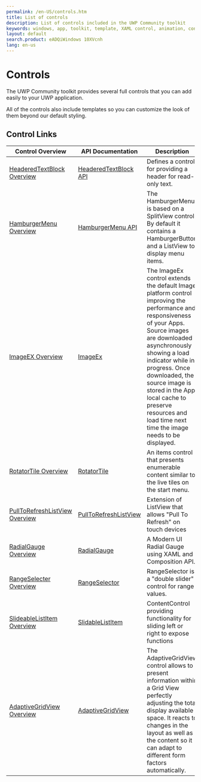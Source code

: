 ```yaml
---
permalink: /en-US/controls.htm
title: List of controls  
description: List of controls included in the UWP Community toolkit
keywords: windows, app, toolkit, template, XAML control, animation, control 
layout: default
search.product: eADQiWindows 10XVcnh
lang: en-us
---
```


# Controls

The UWP Community toolkit provides several full controls that you can add easily to your UWP application.

All of the controls also include templates so you can customize the look of them beyond our default styling.

## Control Links

| Control Overview | API Documentation | Description |
| --- | --- | --- |
| [HeaderedTextBlock Overview]({{site.baseurl}}/{{page.lang}}/controls/headeredTextBlock.htm) | [HeaderedTextBlock API]({{site.baseurl}}/{{page.lang}}/api/Microsoft_Toolkit_Uwp_UI_Controls_HeaderedTextBlock.htm) | Defines a control for providing a header for read-only text. |
| [HamburgerMenu Overview]({{site.baseurl}}/{{page.lang}}/controls/hamburgerMenu.htm) | [HamburgerMenu API]({{site.baseurl}}/{{page.lang}}/api/Microsoft_Toolkit_Uwp_UI_Controls_HamburgerMenu.htm) | The HamburgerMenu is based on a SplitView control. By default it contains a HamburgerButton and a ListView to display menu items. |
| [ImageEX Overview]({{site.baseurl}}/{{page.lang}}/controls/ImageEx.htm) | [ImageEx]({{site.baseurl}}/{{page.lang}}/api/Microsoft_Toolkit_Uwp_UI_Controls_ImageEx.htm) | The ImageEx control extends the default Image platform control improving the performance and responsiveness of your Apps. Source images are downloaded asynchronously showing a load indicator while in progress. Once downloaded, the source image is stored in the App local cache to preserve resources and load time next time the image needs to be displayed. |
| [RotatorTile Overview]({{site.baseurl}}/{{page.lang}}/controls/RotatorTile.htm) | [RotatorTile]({{site.baseurl}}/{{page.lang}}/api/Microsoft_Toolkit_Uwp_UI_Controls_RotatorTile.htm) | An items control that presents enumerable content similar to the live tiles on the start menu. |
| [PullToRefreshListView Overview]({{site.baseurl}}/{{page.lang}}/controls/PullToRefreshListView.htm) | [PullToRefreshListView]({{site.baseurl}}/{{page.lang}}/api/Microsoft_Toolkit_Uwp_UI_Controls_PullToRefreshListView.htm) | Extension of ListView that allows "Pull To Refresh" on touch devices |
| [RadialGauge Overview]({{site.baseurl}}/{{page.lang}}/controls/RadialGauge.htm) | [RadialGauge]({{site.baseurl}}/{{page.lang}}/api/Microsoft_Toolkit_Uwp_UI_Controls_RadialGauge.htm) | A Modern UI Radial Gauge using XAML and Composition API. |
| [RangeSelecter Overview]({{site.baseurl}}/{{page.lang}}/controls/RangeSelector.htm) | [RangeSelector]({{site.baseurl}}/{{page.lang}}/api/Microsoft_Toolkit_Uwp_UI_Controls_RangeSelector.htm) | RangeSelector is a "double slider" control for range values. |
| [SlideableListItem Overview]({{site.baseurl}}/{{page.lang}}/controls/slidablelistitem.htm) | [SlidableListItem]({{site.baseurl}}/{{page.lang}}/api/Microsoft_Toolkit_Uwp_UI_Controls_SlidableListItem.htm) | ContentControl providing functionality for sliding left or right to expose functions |
| [AdaptiveGridView Overview]({{site.baseurl}}/{{page.lang}}/controls/AdaptiveGridView.htm) | [AdaptiveGridView]({{site.baseurl}}/{{page.lang}}/api/Microsoft_Toolkit_Uwp_UI_Controls_AdaptiveGridView.htm) | The AdaptiveGridView control allows to present information within a Grid View perfectly adjusting the total display available space. It reacts to changes in the layout as well as the content so it can adapt to different form factors automatically. |

